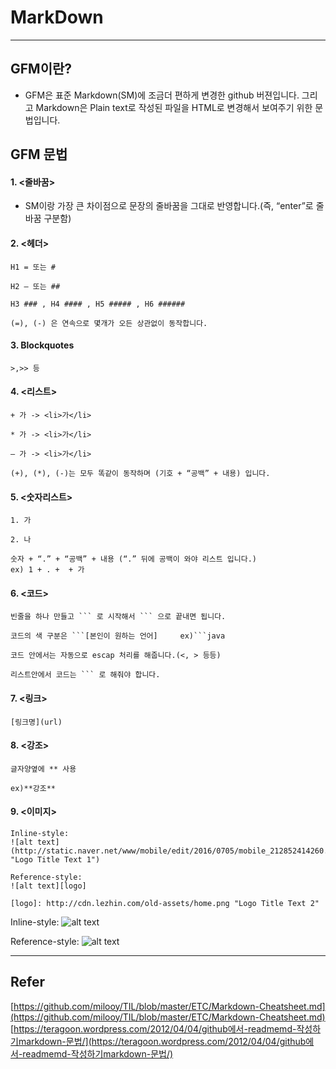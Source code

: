 # MarkDown
___
##  GFM이란?
   * GFM은 표준 Markdown(SM)에 조금더 편하게 변경한 github 버젼입니다. 그리고 Markdown은 Plain text로 작성된 파일을 HTML로 변경해서 보여주기 위한 문법입니다.
   
##  GFM 문법

#### 1. <줄바꿈>

  * SM이랑 가장 큰 차이점으로 문장의 줄바꿈을 그대로 반영합니다.(즉, “enter”로 줄바꿈 구분함)
  
#### 2. <헤더>


```
H1 = 또는 #

H2 – 또는 ##

H3 ### , H4 #### , H5 ##### , H6 ######

(=), (-) 은 연속으로 몇개가 오든 상관없이 동작합니다.
```

#### 3. Blockquotes


 ```
 >,>> 등
 ```
 
 
#### 4. <리스트>


```
+ 가 -> <li>가</li>

* 가 -> <li>가</li>

– 가 -> <li>가</li>

(+), (*), (-)는 모두 똑같이 동작하며 (기호 + “공백” + 내용) 입니다.
```

#### 5. <숫자리스트>
```
1. 가

2. 나

숫자 + “.” + “공백” + 내용 (“.” 뒤에 공백이 와야 리스트 입니다.)
ex) 1 + . +  + 가
```

#### 6. <코드>

```
빈줄을 하나 만들고 ``` 로 시작해서 ``` 으로 끝내면 됩니다.

코드의 색 구분은 ```[본인이 원하는 언어]     ex)```java

코드 안에서는 자동으로 escap 처리를 해줍니다.(<, > 등등)

리스트안에서 코드는 ``` 로 해줘야 합니다.
```

#### 7. <링크>


```
[링크명](url)
```

#### 8. <강조>

```
글자양옆에 ** 사용 

ex)**강조**
```
#### 9. <이미지>

```
Inline-style: 
![alt text](http://static.naver.net/www/mobile/edit/2016/0705/mobile_212852414260.png "Logo Title Text 1")

Reference-style: 
![alt text][logo]

[logo]: http://cdn.lezhin.com/old-assets/home.png "Logo Title Text 2"
```
Inline-style: 
![alt text](http://static.naver.net/www/mobile/edit/2016/0705/mobile_212852414260.png "Logo Title Text 1")

Reference-style: 
![alt text][logo]

[logo]: http://cdn.lezhin.com/old-assets/home.png "Logo Title Text 2"
---

## Refer
[https://github.com/milooy/TIL/blob/master/ETC/Markdown-Cheatsheet.md](https://github.com/milooy/TIL/blob/master/ETC/Markdown-Cheatsheet.md)
[https://teragoon.wordpress.com/2012/04/04/github에서-readmemd-작성하기markdown-문법/](https://teragoon.wordpress.com/2012/04/04/github에서-readmemd-작성하기markdown-문법/)
    
